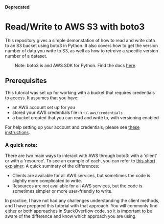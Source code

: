 **Deprecated**

# Read/Write to AWS S3 with boto3
This repository gives a simple demonstation of how to read and write data to an S3 bucket using boto3 in Python. It also covers how to get the version number of data you write to S3, as well as how to retreive a specific version number of a dataset.

&nbsp;&nbsp;&nbsp;&nbsp;&nbsp;&nbsp;&nbsp;&nbsp;Note: boto3 is and AWS SDK for Python. Find the docs [here](https://boto3.amazonaws.com/v1/documentation/api/latest/index.html).

## Prerequisites
This tutorial was set up for working with a bucket that requires credentials to access. It assumes that you have:
- an AWS account set up for you
- stored your AWS credentials file in `~/.aws/credentials`
- a bucket created that you can read and write to, with versioning enabled

For help setting up your account and credentials, please see [these instructions](https://github.com/amsnyder/s3_demo/blob/main/usgs_access.md).

### A quick note:

There are two main ways to interact with AWS through boto3: with a 'client' or with a 'resource'. To see an example of each, you can refer to [this short explainer](https://www.learnaws.org/2021/02/24/boto3-resource-client/). A quick summary of the differences:
- Clients are available for all AWS services, but sometimes the code is slightly more complicated to write.
- Resources are not available for all AWS services, but the code is sometimes simpler or more user-friendly to write.

In practice, I have not had any challenges understanding the client methods, and I have prepared this tutorial with that approach. You will commonly find either or both approaches in StackOverflow code, so it is important to be aware of the difference and know which approach you are using.
